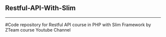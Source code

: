 ## Restful-API-With-Slim

---

#Code repository for Restful API course in PHP with Slim Framework by ZTeam course Youtube Channel
